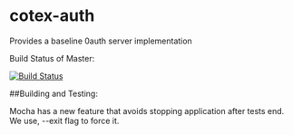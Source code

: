 # cotex-auth
Provides a baseline 0auth server implementation

Build Status of Master:

[![Build Status](https://travis-ci.com/cortex-core/cortex-auth.svg?branch=master)](https://travis-ci.com/cortex-core/cortex-auth)

##Building and Testing:

Mocha has a new feature that avoids stopping application after tests end. We use, --exit flag to force it.
